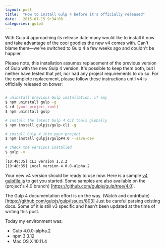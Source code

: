 ```yaml
---
layout: post
title:  "How to install Gulp 4 before it's officially released"
date:   2015-01-15 9:34:00
categories: gulp4
---
```


With Gulp 4 approaching its release date many would like to install it now
and take advantage of the cool goodies the new v4 comes with.
Can't blame them&mdash;we've switched to Gulp 4 a few weeks ago and couldn't be happier.

<!--more-->

Please note, this installation assumes replacement of the previous version of Gulp
with the new Gulp 4 version. It's possible to keep them both, but I neither have
tested that yet, nor had any project requirements to do so. 
For the complete replacement, please follow these instructions until v4 is 
officially released on bower:


```bash

# uninstall previous Gulp installation, if any
$ npm uninstall gulp -g
$ cd [your_project_root]
$ npm uninstall gulp

# install the latest Gulp 4 CLI tools globally
$ npm install gulpjs/gulp-cli -g

# install Gulp 4 into your project
$ npm install gulpjs/gulp#4.0 --save-dev

# check the versions installed
$ gulp -v
---
[10:48:35] CLI version 1.2.2
[10:48:35] Local version 4.0.0-alpha.2
```

Your new v4 version should be ready to use now. Here is a sample
[v4 gulpfile.js](https://gist.github.com/demisx/beef93591edc1521330a) to get you started.
Some samples are also available on the (project's 4.0 branch)
[https://github.com/gulpjs/gulp/tree/4.0].

The Gulp 4 documentation effort is on the way.
(Watch and contribute)[https://github.com/gulpjs/gulp/issues/803]
Just be careful parsing existing docs. Some of it is still v3 specific and hasn't been updated
at the time of writing this post.

Today my environment was:

- Gulp 4.0.0-alpha.2
- npm 3.3.12
- Mac OS X 10.11.4
